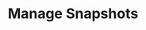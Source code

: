 ---
title: Manage Snapshots
excerpt: Procedures for manipulating database snapshots
category: 642e25fca949170a5eda921e
---